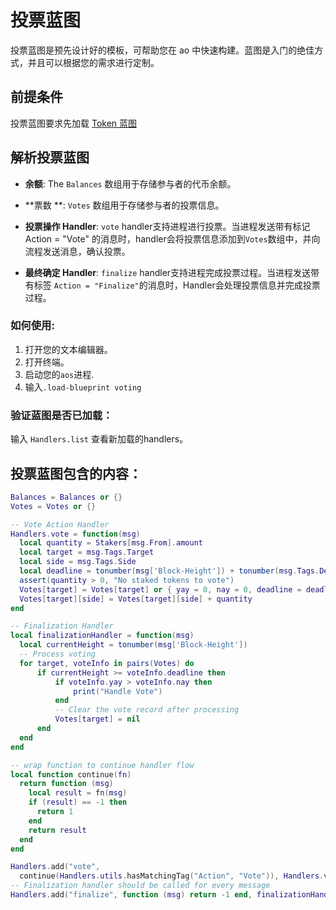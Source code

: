 # 投票蓝图

投票蓝图是预先设计好的模板，可帮助您在 ao 中快速构建。蓝图是入门的绝佳方式，并且可以根据您的需求进行定制。

## 前提条件

投票蓝图要求先加载 [Token 蓝图](./token.md)

## 解析投票蓝图

- **余额**: The `Balances` 数组用于存储参与者的代币余额。

- **票数 **: `Votes` 数组用于存储参与者的投票信息。

- **投票操作 Handler**: `vote` handler支持进程进行投票。当进程发送带有标记 Action = "Vote" 的消息时，handler会将投票信息添加到`Votes`数组中，并向流程发送消息，确认投票。

- **最终确定 Handler**: `finalize` handler支持进程完成投票过程。当进程发送带有标签 `Action = "Finalize"`的消息时，Handler会处理投票信息并完成投票过程。

### 如何使用:

1. 打开您的文本编辑器。
2. 打开终端。
3. 启动您的`aos`进程.
4. 输入`.load-blueprint voting`

### 验证蓝图是否已加载：

输入 `Handlers.list` 查看新加载的handlers。

## 投票蓝图包含的内容：

```lua
Balances = Balances or {}
Votes = Votes or {}

-- Vote Action Handler
Handlers.vote = function(msg)
  local quantity = Stakers[msg.From].amount
  local target = msg.Tags.Target
  local side = msg.Tags.Side
  local deadline = tonumber(msg['Block-Height']) + tonumber(msg.Tags.Deadline)
  assert(quantity > 0, "No staked tokens to vote")
  Votes[target] = Votes[target] or { yay = 0, nay = 0, deadline = deadline }
  Votes[target][side] = Votes[target][side] + quantity
end

-- Finalization Handler
local finalizationHandler = function(msg)
  local currentHeight = tonumber(msg['Block-Height'])
  -- Process voting
  for target, voteInfo in pairs(Votes) do
      if currentHeight >= voteInfo.deadline then
          if voteInfo.yay > voteInfo.nay then
              print("Handle Vote")
          end
          -- Clear the vote record after processing
          Votes[target] = nil
      end
  end
end

-- wrap function to continue handler flow
local function continue(fn)
  return function (msg)
    local result = fn(msg)
    if (result) == -1 then
      return 1
    end
    return result
  end
end

Handlers.add("vote",
  continue(Handlers.utils.hasMatchingTag("Action", "Vote")), Handlers.vote)
-- Finalization handler should be called for every message
Handlers.add("finalize", function (msg) return -1 end, finalizationHandler)
```
